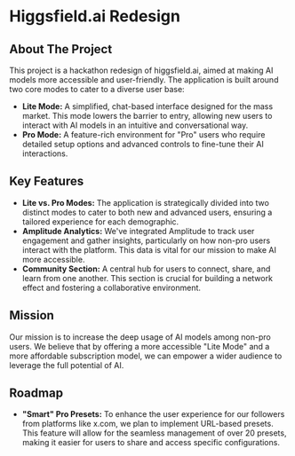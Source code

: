 # Higgsfield.ai Redesign

## About The Project

This project is a hackathon redesign of higgsfield.ai, aimed at making AI models more accessible and user-friendly. The application is built around two core modes to cater to a diverse user base:

-   **Lite Mode:** A simplified, chat-based interface designed for the mass market. This mode lowers the barrier to entry, allowing new users to interact with AI models in an intuitive and conversational way.
-   **Pro Mode:** A feature-rich environment for "Pro" users who require detailed setup options and advanced controls to fine-tune their AI interactions.

## Key Features

-   **Lite vs. Pro Modes:** The application is strategically divided into two distinct modes to cater to both new and advanced users, ensuring a tailored experience for each demographic.
-   **Amplitude Analytics:** We've integrated Amplitude to track user engagement and gather insights, particularly on how non-pro users interact with the platform. This data is vital for our mission to make AI more accessible.
-   **Community Section:** A central hub for users to connect, share, and learn from one another. This section is crucial for building a network effect and fostering a collaborative environment.

## Mission

Our mission is to increase the deep usage of AI models among non-pro users. We believe that by offering a more accessible "Lite Mode" and a more affordable subscription model, we can empower a wider audience to leverage the full potential of AI.

## Roadmap

-   **"Smart" Pro Presets:** To enhance the user experience for our followers from platforms like x.com, we plan to implement URL-based presets. This feature will allow for the seamless management of over 20 presets, making it easier for users to share and access specific configurations.